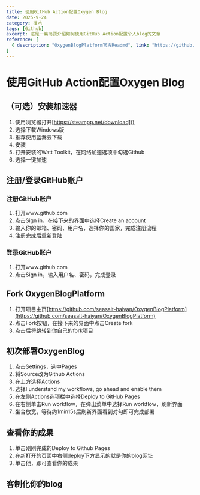 ```yaml
---
title: 使用GitHub Action配置Oxygen Blog
date: 2025-9-24
category: 技术
tags: [Github]
excerpt: 这是一篇简要介绍如何使用GitHub Action配置个人blog的文章
reference: [
  { description: "OxygenBlogPlatform官方Readmd", link: "https://github.com/seasalt-haiyan/OxygenBlogPlatform/blob/main/README.md" },
]
---
```

# 使用GitHub Action配置Oxygen Blog

## （可选）安装加速器

1. 使用浏览器打开[https://steampp.net/download]()
2. 选择下载Windows版
3. 推荐使用蓝奏云下载
4. 安装
5. 打开安装的Watt Toolkit，在网络加速选项中勾选Github
6. 选择一键加速

## 注册/登录GitHub账户

### 注册GitHub账户

1. 打开www.github.com
2. 点击Sign in，在接下来的界面中选择Create an account
3. 输入你的邮箱、密码、用户名，选择你的国家，完成注册流程
4. 注册完成后重新登陆

### 登录GitHub账户

1. 打开www.github.com
2. 点击Sign in，输入用户名、密码，完成登录

## Fork OxygenBlogPlatform

1. 打开项目主页[https://github.com/seasalt-haiyan/OxygenBlogPlatform](https://github.com/seasalt-haiyan/OxygenBlogPlatform)
2. 点击Fork按钮，在接下来的界面中点击Create fork
3. 点击后将跳转到你自己的fork项目

## 初次部署OxygenBlog

1. 点击Settings，选中Pages
2. 将Source改为Github Actions
3. 在上方选择Actions
4. 选择I understand my workflows, go ahead and enable them
5. 在左侧Actions选项栏中选择Deploy to GitHub Pages
6. 在右侧单击Run workflow，在弹出菜单中选择Run workflow，刷新界面
7. 坐合放宽，等待约1min15s后刷新界面看到对勾即可完成部署

## 查看你的成果

1. 单击刚刚完成的Deploy to Github Pages
2. 在新打开的页面中右侧deploy下方显示的就是你的blog网址
3. 单击他，即可查看你的成果

## 客制化你的blog
